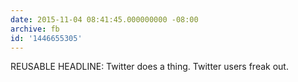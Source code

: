 ```yaml
---
date: 2015-11-04 08:41:45.000000000 -08:00
archive: fb
id: '1446655305'
---
```


REUSABLE HEADLINE: Twitter does a thing. Twitter users freak out.

